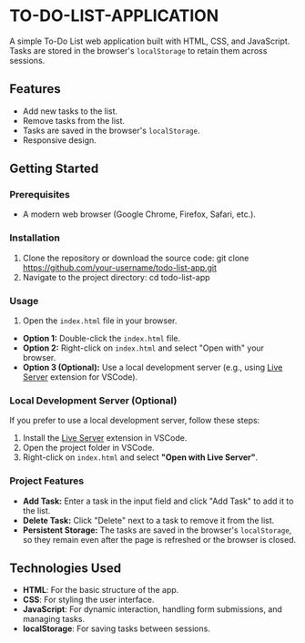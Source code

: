 # TO-DO-LIST-APPLICATION

A simple To-Do List web application built with HTML, CSS, and JavaScript. Tasks are stored in the browser's `localStorage` to retain them across sessions.

## Features
- Add new tasks to the list.
- Remove tasks from the list.
- Tasks are saved in the browser's `localStorage`.
- Responsive design.

## Getting Started

### Prerequisites
- A modern web browser (Google Chrome, Firefox, Safari, etc.).

### Installation
1. Clone the repository or download the source code:
       git clone https://github.com/your-username/todo-list-app.git
2. Navigate to the project directory:
       cd todo-list-app


### Usage
1. Open the `index.html` file in your browser.
- **Option 1:** Double-click the `index.html` file.
- **Option 2:** Right-click on `index.html` and select "Open with" your browser.
- **Option 3 (Optional):** Use a local development server (e.g., using [Live Server](https://marketplace.visualstudio.com/items?itemName=ritwickdey.LiveServer) extension for VSCode).

### Local Development Server (Optional)
If you prefer to use a local development server, follow these steps:
1. Install the [Live Server](https://marketplace.visualstudio.com/items?itemName=ritwickdey.LiveServer) extension in VSCode.
2. Open the project folder in VSCode.
3. Right-click on `index.html` and select **"Open with Live Server"**.

### Project Features

- **Add Task:** Enter a task in the input field and click "Add Task" to add it to the list.
- **Delete Task:** Click "Delete" next to a task to remove it from the list.
- **Persistent Storage:** The tasks are saved in the browser's `localStorage`, so they remain even after the page is refreshed or the browser is closed.

## Technologies Used
- **HTML**: For the basic structure of the app.
- **CSS**: For styling the user interface.
- **JavaScript**: For dynamic interaction, handling form submissions, and managing tasks.
- **localStorage**: For saving tasks between sessions.




      
